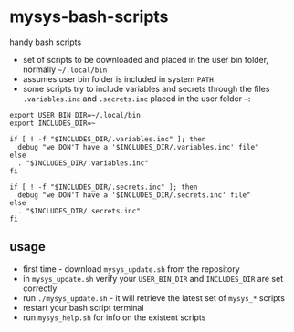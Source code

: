 # mysys-bash-scripts
handy bash scripts

* set of scripts to be downloaded and placed in the user bin folder, normally `~/.local/bin`
* assumes user bin folder is included in system `PATH`
* some scripts try to include variables and secrets through the files `.variables.inc` and `.secrets.inc` placed in the user folder `~`:
```
export USER_BIN_DIR=~/.local/bin
export INCLUDES_DIR=~

if [ ! -f "$INCLUDES_DIR/.variables.inc" ]; then
  debug "we DON'T have a '$INCLUDES_DIR/.variables.inc' file"
else
  . "$INCLUDES_DIR/.variables.inc"
fi

if [ ! -f "$INCLUDES_DIR/.secrets.inc" ]; then
  debug "we DON'T have a '$INCLUDES_DIR/.secrets.inc' file"
else
  . "$INCLUDES_DIR/.secrets.inc"
fi
``` 
## usage
* first time - download `mysys_update.sh` from the repository
* in `mysys_update.sh` verify your `USER_BIN_DIR` and `INCLUDES_DIR` are set correctly
* run `./mysys_update.sh` - it will retrieve the latest set of `mysys_*` scripts
* restart your bash script terminal
* run `mysys_help.sh` for info on the existent scripts

